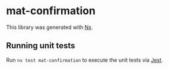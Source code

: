 # mat-confirmation

This library was generated with [Nx](https://nx.dev).

## Running unit tests

Run `nx test mat-confirmation` to execute the unit tests via [Jest](https://jestjs.io).
